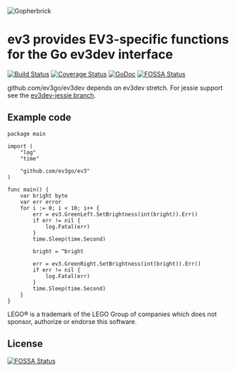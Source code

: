 ![Gopherbrick](gopherbrick.png)
# ev3 provides EV3-specific functions for the Go ev3dev interface

[![Build Status](https://travis-ci.org/ev3go/ev3.svg?branch=master)](https://travis-ci.org/ev3go/ev3) [![Coverage Status](https://coveralls.io/repos/ev3go/ev3/badge.svg?branch=master&service=github)](https://coveralls.io/github/ev3go/ev3?branch=master) [![GoDoc](https://godoc.org/github.com/ev3go/ev3?status.svg)](https://godoc.org/github.com/ev3go/ev3)
[![FOSSA Status](https://app.fossa.com/api/projects/git%2Bgithub.com%2Fev3go%2Fev3.svg?type=shield)](https://app.fossa.com/projects/git%2Bgithub.com%2Fev3go%2Fev3?ref=badge_shield)

github.com/ev3go/ev3dev depends on ev3dev stretch. For jessie support see the [ev3dev-jessie branch](https://github.com/ev3go/ev3dev/tree/ev3dev-jessie).

## Example code

```
package main

import (
	"log"
	"time"

	"github.com/ev3go/ev3"
)

func main() {
	var bright byte
	var err error
	for i := 0; i < 10; i++ {
		err = ev3.GreenLeft.SetBrightness(int(bright)).Err()
		if err != nil {
			log.Fatal(err)
		}
		time.Sleep(time.Second)

		bright = ^bright

		err = ev3.GreenRight.SetBrightness(int(bright)).Err()
		if err != nil {
			log.Fatal(err)
		}
		time.Sleep(time.Second)
	}
}
```

LEGO® is a trademark of the LEGO Group of companies which does not sponsor, authorize or endorse this software.


## License
[![FOSSA Status](https://app.fossa.com/api/projects/git%2Bgithub.com%2Fev3go%2Fev3.svg?type=large)](https://app.fossa.com/projects/git%2Bgithub.com%2Fev3go%2Fev3?ref=badge_large)